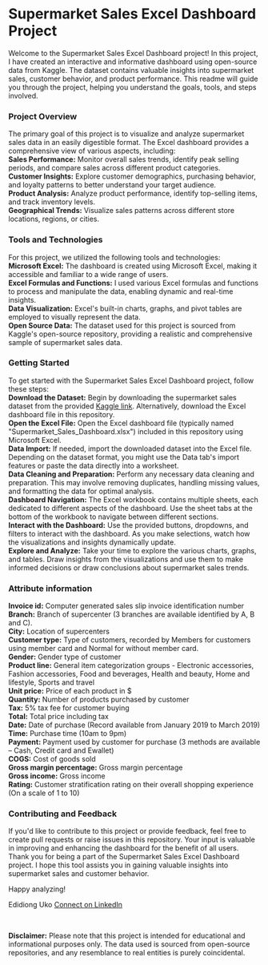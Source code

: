# Supermarket Sales Excel Dashboard Project
Welcome to the Supermarket Sales Excel Dashboard project! In this project, I have created an interactive and informative dashboard using open-source data from Kaggle. The dataset contains valuable insights into supermarket sales, customer behavior, and product performance. This readme will guide you through the project, helping you understand the goals, tools, and steps involved.

### Project Overview
The primary goal of this project is to visualize and analyze supermarket sales data in an easily digestible format. The Excel dashboard provides a comprehensive view of various aspects, including: <br />
**Sales Performance:** Monitor overall sales trends, identify peak selling periods, and compare sales across different product categories. <br />
**Customer Insights:** Explore customer demographics, purchasing behavior, and loyalty patterns to better understand your target audience. <br />
**Product Analysis:** Analyze product performance, identify top-selling items, and track inventory levels. <br />
**Geographical Trends:** Visualize sales patterns across different store locations, regions, or cities. <br />

### Tools and Technologies
For this project, we utilized the following tools and technologies: <br />
**Microsoft Excel:** The dashboard is created using Microsoft Excel, making it accessible and familiar to a wide range of users. <br />
**Excel Formulas and Functions:** I used various Excel formulas and functions to process and manipulate the data, enabling dynamic and real-time insights. <br />
**Data Visualization:** Excel's built-in charts, graphs, and pivot tables are employed to visually represent the data. <br />
**Open Source Data:** The dataset used for this project is sourced from Kaggle's open-source repository, providing a realistic and comprehensive sample of supermarket sales data.

### Getting Started
To get started with the Supermarket Sales Excel Dashboard project, follow these steps: <br />
**Download the Dataset:** Begin by downloading the supermarket sales dataset from the provided [Kaggle link](https://www.kaggle.com/datasets/aungpyaeap/supermarket-sales?datasetId=205965). Alternatively, download the Excel dashboard file in this repository. <br />
**Open the Excel File:** Open the Excel dashboard file (typically named "Supermarket_Sales_Dashboard.xlsx") included in this repository using Microsoft Excel. <br />
**Data Import:** If needed, import the downloaded dataset into the Excel file. Depending on the dataset format, you might use the Data tab's import features or paste the data directly into a worksheet. <br />
**Data Cleaning and Preparation:** Perform any necessary data cleaning and preparation. This may involve removing duplicates, handling missing values, and formatting the data for optimal analysis. <br />
**Dashboard Navigation:** The Excel workbook contains multiple sheets, each dedicated to different aspects of the dashboard. Use the sheet tabs at the bottom of the workbook to navigate between different sections. <br />
**Interact with the Dashboard:** Use the provided buttons, dropdowns, and filters to interact with the dashboard. As you make selections, watch how the visualizations and insights dynamically update. <br />
**Explore and Analyze:** Take your time to explore the various charts, graphs, and tables. Draw insights from the visualizations and use them to make informed decisions or draw conclusions about supermarket sales trends.

### Attribute information
**Invoice id:** Computer generated sales slip invoice identification number <br />
**Branch:** Branch of supercenter (3 branches are available identified by A, B and C).<br />
**City:** Location of supercenters <br />
**Customer type:** Type of customers, recorded by Members for customers using member card and Normal for without member card. <br />
**Gender:** Gender type of customer <br />
**Product line:** General item categorization groups - Electronic accessories, Fashion accessories, Food and beverages, Health and beauty, Home and lifestyle, Sports and travel <br />
**Unit price:** Price of each product in $ <br />
**Quantity:** Number of products purchased by customer <br />
**Tax:** 5% tax fee for customer buying <br />
**Total:** Total price including tax <br />
**Date:** Date of purchase (Record available from January 2019 to March 2019) <br />
**Time:** Purchase time (10am to 9pm) <br />
**Payment:** Payment used by customer for purchase (3 methods are available – Cash, Credit card and Ewallet) <br />
**COGS:** Cost of goods sold <br />
**Gross margin percentage:** Gross margin percentage <br />
**Gross income:** Gross income<br />
**Rating:** Customer stratification rating on their overall shopping experience (On a scale of 1 to 10) <br />

### Contributing and Feedback
If you'd like to contribute to this project or provide feedback, feel free to create pull requests or raise issues in this repository. Your input is valuable in improving and enhancing the dashboard for the benefit of all users.
Thank you for being a part of the Supermarket Sales Excel Dashboard project. I hope this tool assists you in gaining valuable insights into supermarket sales and customer behavior.

Happy analyzing!

Edidiong Uko
[Connect on LinkedIn](https://www.linkedin.com/in/edidiong-uko-18659a244/) <br />

<br />

**Disclaimer:** Please note that this project is intended for educational and informational purposes only. The data used is sourced from open-source repositories, and any resemblance to real entities is purely coincidental.
